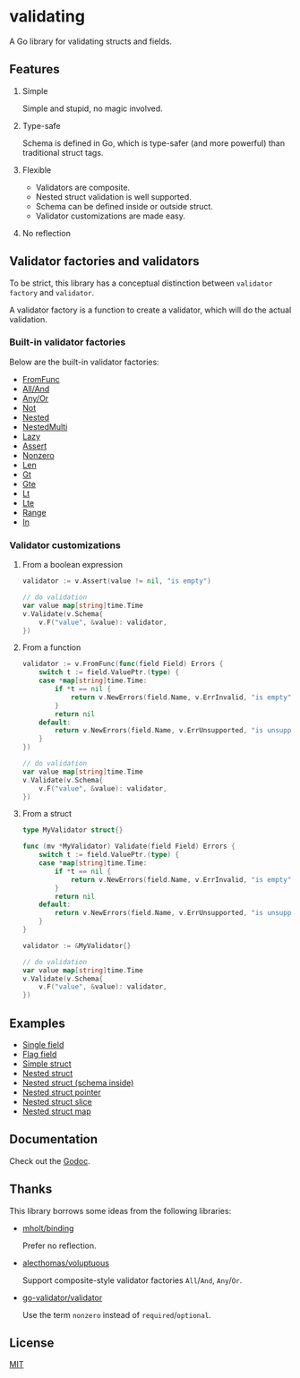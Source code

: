 # validating

A Go library for validating structs and fields.


## Features

1. Simple

    Simple and stupid, no magic involved.

2. Type-safe

    Schema is defined in Go, which is type-safer (and more powerful) than traditional struct tags.

3. Flexible

    - Validators are composite.
    - Nested struct validation is well supported.
    - Schema can be defined inside or outside struct.
    - Validator customizations are made easy.

4. No reflection


## Validator factories and validators

To be strict, this library has a conceptual distinction between `validator factory` and `validator`.

A validator factory is a function to create a validator, which will do the actual validation.

### Built-in validator factories

Below are the built-in validator factories:

- [FromFunc](https://godoc.org/github.com/RussellLuo/validating#FromFunc)
- [All/And](https://godoc.org/github.com/RussellLuo/validating#All)
- [Any/Or](https://godoc.org/github.com/RussellLuo/validating#All)
- [Not](https://godoc.org/github.com/RussellLuo/validating#Not)
- [Nested](https://godoc.org/github.com/RussellLuo/validating#Nested)
- [NestedMulti](https://godoc.org/github.com/RussellLuo/validating#NestedMulti)
- [Lazy](https://godoc.org/github.com/RussellLuo/validating#Lazy)
- [Assert](https://godoc.org/github.com/RussellLuo/validating#Assert)
- [Nonzero](https://godoc.org/github.com/RussellLuo/validating#Nonzero)
- [Len](https://godoc.org/github.com/RussellLuo/validating#Len)
- [Gt](https://godoc.org/github.com/RussellLuo/validating#Gt)
- [Gte](https://godoc.org/github.com/RussellLuo/validating#Gte)
- [Lt](https://godoc.org/github.com/RussellLuo/validating#Lt)
- [Lte](https://godoc.org/github.com/RussellLuo/validating#Lte)
- [Range](https://godoc.org/github.com/RussellLuo/validating#Range)
- [In](https://godoc.org/github.com/RussellLuo/validating#In)

### Validator customizations

1. From a boolean expression

    ```go
    validator := v.Assert(value != nil, "is empty")

    // do validation
    var value map[string]time.Time
    v.Validate(v.Schema{
        v.F("value", &value): validator,
    })
    ```

2. From a function

    ```go
	validator := v.FromFunc(func(field Field) Errors {
		switch t := field.ValuePtr.(type) {
		case *map[string]time.Time:
		    if *t == nil {
		        return v.NewErrors(field.Name, v.ErrInvalid, "is empty")
		    }
		    return nil
		default:
		    return v.NewErrors(field.Name, v.ErrUnsupported, "is unsupported")
		}
	})

    // do validation
    var value map[string]time.Time
    v.Validate(v.Schema{
        v.F("value", &value): validator,
    })
    ```

3. From a struct

    ```go
    type MyValidator struct{}

    func (mv *MyValidator) Validate(field Field) Errors {
		switch t := field.ValuePtr.(type) {
		case *map[string]time.Time:
		    if *t == nil {
		        return v.NewErrors(field.Name, v.ErrInvalid, "is empty")
		    }
		    return nil
		default:
		    return v.NewErrors(field.Name, v.ErrUnsupported, "is unsupported")
		}
    }

    validator := &MyValidator{}

    // do validation
    var value map[string]time.Time
    v.Validate(v.Schema{
        v.F("value", &value): validator,
    })
    ```


## Examples

- [Single field](examples/single-field/main.go)
- [Flag field](examples/flag-field/main.go)
- [Simple struct](examples/simple-struct/main.go)
- [Nested struct](examples/nested-struct/main.go)
- [Nested struct (schema inside)](examples/nested-struct-schema-inside/main.go)
- [Nested struct pointer](examples/nested-struct-pointer/main.go)
- [Nested struct slice](examples/nested-struct-slice/main.go)
- [Nested struct map](examples/nested-struct-map/main.go)


## Documentation

Check out the [Godoc][1].


## Thanks

This library borrows some ideas from the following libraries:

- [mholt/binding][2]

    Prefer no reflection.

- [alecthomas/voluptuous][3]

    Support composite-style validator factories `All`/`And`, `Any`/`Or`.

- [go-validator/validator][4]

    Use the term `nonzero` instead of `required`/`optional`.


## License

[MIT][5]


[1]: https://godoc.org/github.com/RussellLuo/validating
[2]: https://github.com/mholt/binding
[3]: https://github.com/alecthomas/voluptuous
[4]: https://github.com/go-validator/validator
[5]: http://opensource.org/licenses/MIT
